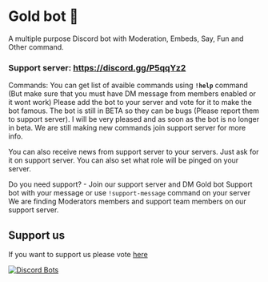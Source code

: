 # Gold bot 🌟

A multiple purpose Discord bot with Moderation, Embeds, Say, Fun and Other command.

### Support server: https://discord.gg/P5qqYz2


Commands: You can get list of avaible commands using **`!help`** command (But make sure that you must have DM message from members enabled or it wont work)
Please add the bot to your server and vote for it to make the bot famous.
The bot is still in BETA so they can be bugs (Please report them to support server). I will be very pleased and as soon as the bot is no longer in beta. We are still making new commands join support server for more info.


You can also receive news from support server to your servers. Just ask for it on support server. You can also set what role will be pinged on your server.



Do you need support? - Join our support server and DM Gold bot Support bot with your message or use `!support-message` command on your server
We are finding Moderators members and support team members on our support server.


## Support us
If you want to support us please vote [here](https://top.gg/bot/696609881633062922/vote)

[![Discord Bots](https://top.gg/api/widget/696609881633062922.svg)](https://top.gg/bot/696609881633062922)

